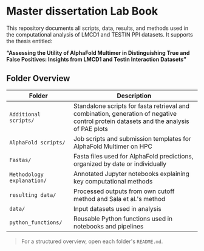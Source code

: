 # Master dissertation Lab Book

This repository documents all scripts, data, results, and methods used in the computational analysis of LMCD1 and TESTIN PPI datasets. It supports the thesis entitled:

**“Assessing the Utility of AlphaFold Multimer in Distinguishing True and False Positives: Insights from LMCD1 and Testin Interaction Datasets”**

## Folder Overview

| Folder | Description |
|--------|-------------|
| `Additional scripts/` | Standalone scripts for fasta retrieval and combination, generation of negative control protein datasets and the analysis of PAE plots  |
| `AlphaFold scripts/` | Job scripts and submission templates for AlphaFold Multimer on HPC |
| `Fastas/` | Fasta files used for AlphaFold predictions, organized by date or individually |
| `Methodology explanation/` | Annotated Jupyter notebooks explaining key computational methods |
| `resulting data/` | Processed outputs from own cutoff method and Sala et al.'s method |
| `data/` | Input datasets used in analysis |
| `python_functions/` | Reusable Python functions used in notebooks and pipelines |

> For a structured overview, open each folder's `README.md`.
